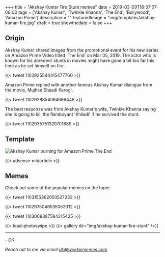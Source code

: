 +++
title = "Akshay Kumar Fire Stunt memes"
date = 2019-03-09T16:37:07-06:00
tags = ['Akshay Kumar', 'Twinkle Khanna', 'The End', 'Bollywood', 'Amazon Prime']
description = ""
featuredImage = "img/templates/akshay-kumar-fire.jpg"
draft = true
showthedate = false
+++

## Origin

Akshay Kumar shared images from the promotional event for his new series on Amazon Prime Video titled 'The End' on Mar 05, 2019. The actor who is known for his daredevil stunts in movies might have gone a bit too far this time as he set himself on fire.

<!--more-->

{{< tweet 1102925544415477760 >}}

Amazon Prime replied with another famous Akshay Kumar dialogue from the movie, Mujhse Shaadi Karogi.

{{< tweet 1102928854094696448 >}}

The best response was from Akshay Kumar's wife, Twinkle Khanna saying she is going to kill the flamboyant 'Khiladi' if he survived the stunt.

{{< tweet 1102935751329701889 >}}

## Template

![Akshay Kumar burning for Amazon Prime The End](img/templates/akshay-kumar-fire.jpg)

{{< adsense-midarticle >}}

## Memes

Check out some of the popular memes on the topic:

{{< tweet 1103155362050527233 >}}

{{< tweet 1102975046535053312 >}}

{{< tweet 1103008387594215425 >}}


{{< load-photoswipe >}}
{{< gallery dir="img/akshay-kumar-fire-stunt" />}}


---

\- DK

*Reach out to me via email dk@weekinmemes.com*